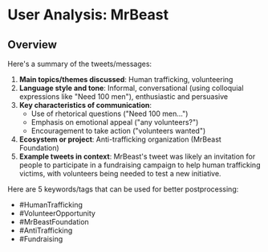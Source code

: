 # User Analysis: MrBeast

## Overview

Here's a summary of the tweets/messages:

1. **Main topics/themes discussed**: Human trafficking, volunteering
2. **Language style and tone**: Informal, conversational (using colloquial expressions like "Need 100 men"), enthusiastic and persuasive
3. **Key characteristics of communication**:
	* Use of rhetorical questions ("Need 100 men...")
	* Emphasis on emotional appeal ("any volunteers?")
	* Encouragement to take action ("volunteers wanted")
4. **Ecosystem or project**: Anti-trafficking organization (MrBeast Foundation)
5. **Example tweets in context**: MrBeast's tweet was likely an invitation for people to participate in a fundraising campaign to help human trafficking victims, with volunteers being needed to test a new initiative.

Here are 5 keywords/tags that can be used for better postprocessing:

* #HumanTrafficking
* #VolunteerOpportunity
* #MrBeastFoundation
* #AntiTrafficking
* #Fundraising